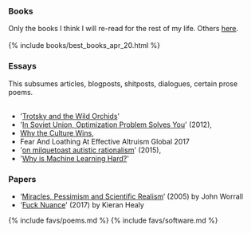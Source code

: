 <div class="accordion">
	<!--  -->
	<h3>Books</h3>
	<div>
		Only the books I think I will re-read for the rest of my life. Others <a href="/books">here</a>.<br><br>
		{%	include books/best_books_apr_20.html	%}
	</div>
	<!--  -->
	<h3>Essays</h3>
	<div>
		This subsumes articles, blogposts, shitposts, dialogues, certain prose poems.<br><br>
		<ul>
			<li>		'<a href="{{rort}}">Trotsky and the Wild Orchids</a>'	</li>
			<li>		'<a href="{{cosma}}">In Soviet Union, Optimization Problem Solves You</a>' (2012), </li>
			<li>		<a href="{{banks}}">Why the Culture Wins</a>,					</li> 
			<li>		Fear And Loathing At Effective Altruism Global 2017 			</li> 
			<li>		'<a href="{{kelsey}}">on milquetoast autistic rationalism</a>' (2015),	</li> 
			<li>		'<a href="{{zayd}}">Why is Machine Learning Hard?</a>'			</li>
		</ul>
	</div>
	<!--  -->
	<h3>Papers</h3>
	<div>
		<ul>
			<li>‘<a href="{{nma}}">Miracles, Pessimism and Scientific Realism</a>’ (2005) by John Worrall	</li>
			<li>'<a href="{{nuance}}">Fuck Nuance</a>' (2017) by Kieran Healy		</li>
		</ul>
	</div>
	<!--  -->
	{%	include favs/poems.md	%}
	{%	include favs/software.md	%}
</div>

